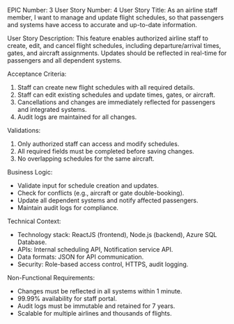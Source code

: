 EPIC Number: 3
User Story Number: 4
User Story Title: As an airline staff member, I want to manage and update flight schedules, so that passengers and systems have access to accurate and up-to-date information.

User Story Description: This feature enables authorized airline staff to create, edit, and cancel flight schedules, including departure/arrival times, gates, and aircraft assignments. Updates should be reflected in real-time for passengers and all dependent systems.

Acceptance Criteria:
1. Staff can create new flight schedules with all required details.
2. Staff can edit existing schedules and update times, gates, or aircraft.
3. Cancellations and changes are immediately reflected for passengers and integrated systems.
4. Audit logs are maintained for all changes.

Validations:
1. Only authorized staff can access and modify schedules.
2. All required fields must be completed before saving changes.
3. No overlapping schedules for the same aircraft.

Business Logic:
- Validate input for schedule creation and updates.
- Check for conflicts (e.g., aircraft or gate double-booking).
- Update all dependent systems and notify affected passengers.
- Maintain audit logs for compliance.

Technical Context:
- Technology stack: ReactJS (frontend), Node.js (backend), Azure SQL Database.
- APIs: Internal scheduling API, Notification service API.
- Data formats: JSON for API communication.
- Security: Role-based access control, HTTPS, audit logging.

Non-Functional Requirements:
- Changes must be reflected in all systems within 1 minute.
- 99.99% availability for staff portal.
- Audit logs must be immutable and retained for 7 years.
- Scalable for multiple airlines and thousands of flights.